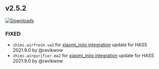 ## v2.5.2
[![Downloads](https://img.shields.io/github/downloads/artem-sedykh/mini-humidifier/v2.5.2/total.svg)](https://github.com/artem-sedykh/mini-humidifier/releases/tag/v2.5.2)

### FIXED
- `zhimi.airfresh.va2` for [xiaomi_miio integration](https://www.home-assistant.io/integrations/xiaomi_miio/#air-fresh-va2) update for HASS 2021.9.0 by @ravikwow  
- `zhimi.airpurifier.ma2` for [xiaomi_miio integration](https://www.home-assistant.io/integrations/xiaomi_miio/) update for HASS 2021.9.0  by @ravikwow